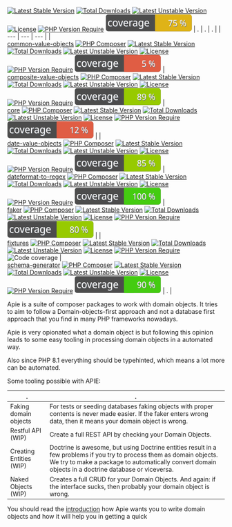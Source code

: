  [![Latest Stable Version](http://poser.pugx.org/apie/apie-lib/v)](https://packagist.org/packages/apie/apie-lib) [![Total Downloads](http://poser.pugx.org/apie/apie-lib/downloads)](https://packagist.org/packages/apie/apie-lib) [![Latest Unstable Version](http://poser.pugx.org/apie/apie-lib/v/unstable)](https://packagist.org/packages/apie/apie-lib) [![License](http://poser.pugx.org/apie/apie-lib/license)](https://packagist.org/packages/apie/apie-lib) [![PHP Version Require](http://poser.pugx.org/apie/apie-lib/require/php)](https://packagist.org/packages/apie/apie-lib) ![Code coverage](https://raw.githubusercontent.com/apie-lib/apie-lib-monorepo/main/coverage_badge.svg) 
| . | . | . | 
| --- | --- | --- | 
| <br>[common-value-objects](https://github.com/apie-lib/common-value-objects) [![PHP Composer](https://github.com/apie-lib/common-value-objects/actions/workflows/php.yml/badge.svg?event=push)](https://github.com/apie-lib/common-value-objects/actions/workflows/php.yml) [![Latest Stable Version](http://poser.pugx.org/apie/common-value-objects/v)](https://packagist.org/packages/apie/common-value-objects) [![Total Downloads](http://poser.pugx.org/apie/common-value-objects/downloads)](https://packagist.org/packages/apie/common-value-objects) [![Latest Unstable Version](http://poser.pugx.org/apie/common-value-objects/v/unstable)](https://packagist.org/packages/apie/common-value-objects) [![License](http://poser.pugx.org/apie/common-value-objects/license)](https://packagist.org/packages/apie/common-value-objects) [![PHP Version Require](http://poser.pugx.org/apie/common-value-objects/require/php)](https://packagist.org/packages/apie/common-value-objects) ![Code coverage](https://raw.githubusercontent.com/apie-lib/common-value-objects/main/coverage_badge.svg)  | <br>[composite-value-objects](https://github.com/apie-lib/composite-value-objects) [![PHP Composer](https://github.com/apie-lib/composite-value-objects/actions/workflows/php.yml/badge.svg?event=push)](https://github.com/apie-lib/composite-value-objects/actions/workflows/php.yml) [![Latest Stable Version](http://poser.pugx.org/apie/composite-value-objects/v)](https://packagist.org/packages/apie/composite-value-objects) [![Total Downloads](http://poser.pugx.org/apie/composite-value-objects/downloads)](https://packagist.org/packages/apie/composite-value-objects) [![Latest Unstable Version](http://poser.pugx.org/apie/composite-value-objects/v/unstable)](https://packagist.org/packages/apie/composite-value-objects) [![License](http://poser.pugx.org/apie/composite-value-objects/license)](https://packagist.org/packages/apie/composite-value-objects) [![PHP Version Require](http://poser.pugx.org/apie/composite-value-objects/require/php)](https://packagist.org/packages/apie/composite-value-objects) ![Code coverage](https://raw.githubusercontent.com/apie-lib/composite-value-objects/main/coverage_badge.svg)  | <br>[core](https://github.com/apie-lib/core) [![PHP Composer](https://github.com/apie-lib/core/actions/workflows/php.yml/badge.svg?event=push)](https://github.com/apie-lib/core/actions/workflows/php.yml) [![Latest Stable Version](http://poser.pugx.org/apie/core/v)](https://packagist.org/packages/apie/core) [![Total Downloads](http://poser.pugx.org/apie/core/downloads)](https://packagist.org/packages/apie/core) [![Latest Unstable Version](http://poser.pugx.org/apie/core/v/unstable)](https://packagist.org/packages/apie/core) [![License](http://poser.pugx.org/apie/core/license)](https://packagist.org/packages/apie/core) [![PHP Version Require](http://poser.pugx.org/apie/core/require/php)](https://packagist.org/packages/apie/core) ![Code coverage](https://raw.githubusercontent.com/apie-lib/core/main/coverage_badge.svg)  | 
| <br>[date-value-objects](https://github.com/apie-lib/date-value-objects) [![PHP Composer](https://github.com/apie-lib/date-value-objects/actions/workflows/php.yml/badge.svg?event=push)](https://github.com/apie-lib/date-value-objects/actions/workflows/php.yml) [![Latest Stable Version](http://poser.pugx.org/apie/date-value-objects/v)](https://packagist.org/packages/apie/date-value-objects) [![Total Downloads](http://poser.pugx.org/apie/date-value-objects/downloads)](https://packagist.org/packages/apie/date-value-objects) [![Latest Unstable Version](http://poser.pugx.org/apie/date-value-objects/v/unstable)](https://packagist.org/packages/apie/date-value-objects) [![License](http://poser.pugx.org/apie/date-value-objects/license)](https://packagist.org/packages/apie/date-value-objects) [![PHP Version Require](http://poser.pugx.org/apie/date-value-objects/require/php)](https://packagist.org/packages/apie/date-value-objects) ![Code coverage](https://raw.githubusercontent.com/apie-lib/date-value-objects/main/coverage_badge.svg)  | <br>[dateformat-to-regex](https://github.com/apie-lib/dateformat-to-regex) [![PHP Composer](https://github.com/apie-lib/dateformat-to-regex/actions/workflows/php.yml/badge.svg?event=push)](https://github.com/apie-lib/dateformat-to-regex/actions/workflows/php.yml) [![Latest Stable Version](http://poser.pugx.org/apie/dateformat-to-regex/v)](https://packagist.org/packages/apie/dateformat-to-regex) [![Total Downloads](http://poser.pugx.org/apie/dateformat-to-regex/downloads)](https://packagist.org/packages/apie/dateformat-to-regex) [![Latest Unstable Version](http://poser.pugx.org/apie/dateformat-to-regex/v/unstable)](https://packagist.org/packages/apie/dateformat-to-regex) [![License](http://poser.pugx.org/apie/dateformat-to-regex/license)](https://packagist.org/packages/apie/dateformat-to-regex) [![PHP Version Require](http://poser.pugx.org/apie/dateformat-to-regex/require/php)](https://packagist.org/packages/apie/dateformat-to-regex) ![Code coverage](https://raw.githubusercontent.com/apie-lib/dateformat-to-regex/main/coverage_badge.svg)  | <br>[faker](https://github.com/apie-lib/faker) [![PHP Composer](https://github.com/apie-lib/faker/actions/workflows/php.yml/badge.svg?event=push)](https://github.com/apie-lib/faker/actions/workflows/php.yml) [![Latest Stable Version](http://poser.pugx.org/apie/faker/v)](https://packagist.org/packages/apie/faker) [![Total Downloads](http://poser.pugx.org/apie/faker/downloads)](https://packagist.org/packages/apie/faker) [![Latest Unstable Version](http://poser.pugx.org/apie/faker/v/unstable)](https://packagist.org/packages/apie/faker) [![License](http://poser.pugx.org/apie/faker/license)](https://packagist.org/packages/apie/faker) [![PHP Version Require](http://poser.pugx.org/apie/faker/require/php)](https://packagist.org/packages/apie/faker) ![Code coverage](https://raw.githubusercontent.com/apie-lib/faker/main/coverage_badge.svg)  | 
| <br>[fixtures](https://github.com/apie-lib/fixtures) [![PHP Composer](https://github.com/apie-lib/fixtures/actions/workflows/php.yml/badge.svg?event=push)](https://github.com/apie-lib/fixtures/actions/workflows/php.yml) [![Latest Stable Version](http://poser.pugx.org/apie/fixtures/v)](https://packagist.org/packages/apie/fixtures) [![Total Downloads](http://poser.pugx.org/apie/fixtures/downloads)](https://packagist.org/packages/apie/fixtures) [![Latest Unstable Version](http://poser.pugx.org/apie/fixtures/v/unstable)](https://packagist.org/packages/apie/fixtures) [![License](http://poser.pugx.org/apie/fixtures/license)](https://packagist.org/packages/apie/fixtures) [![PHP Version Require](http://poser.pugx.org/apie/fixtures/require/php)](https://packagist.org/packages/apie/fixtures) ![Code coverage](https://raw.githubusercontent.com/apie-lib/fixtures/main/coverage_badge.svg)  | <br>[schema-generator](https://github.com/apie-lib/schema-generator) [![PHP Composer](https://github.com/apie-lib/schema-generator/actions/workflows/php.yml/badge.svg?event=push)](https://github.com/apie-lib/schema-generator/actions/workflows/php.yml) [![Latest Stable Version](http://poser.pugx.org/apie/schema-generator/v)](https://packagist.org/packages/apie/schema-generator) [![Total Downloads](http://poser.pugx.org/apie/schema-generator/downloads)](https://packagist.org/packages/apie/schema-generator) [![Latest Unstable Version](http://poser.pugx.org/apie/schema-generator/v/unstable)](https://packagist.org/packages/apie/schema-generator) [![License](http://poser.pugx.org/apie/schema-generator/license)](https://packagist.org/packages/apie/schema-generator) [![PHP Version Require](http://poser.pugx.org/apie/schema-generator/require/php)](https://packagist.org/packages/apie/schema-generator) ![Code coverage](https://raw.githubusercontent.com/apie-lib/schema-generator/main/coverage_badge.svg)  | . | 

Apie is a suite of composer packages to work with domain objects. It tries to aim to follow a Domain-objects-first approach and not a database first approach that you find in many PHP
frameworks nowadays.

Apie is very opionated what a domain object is but following this opinion leads to some easy
tooling in processing domain objects in a automated way.

Also since PHP 8.1 everything should be typehinted, which means a lot more can be automated.

Some tooling possible with APIE:

| . | . | 
| --- | --- |
| Faking domain objects | For tests or seeding databases faking objects with proper contents is never made easier. If the faker enters wrong data, then it means your domain object is wrong. |
| Restful API (WIP) | Create a full REST API by checking your Domain Objects. |
| Creating Entities (WIP) | Doctrine is awesome, but using Doctrine entities result in a few problems if you try to process them as domain objects. We try to make a package to automatically convert domain objects in a doctrine database or viceversa.
| Naked Objects (WIP) | Creates a full CRUD for your Domain Objects. And again: if the interface sucks, then probably your domain object is wrong. |

You should read the [introduction](/docs/introduction.md) how Apie wants you to write domain objects and how it will help you in getting a quick 